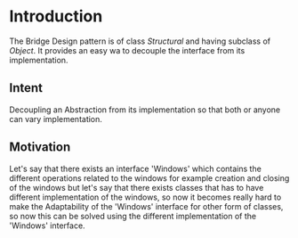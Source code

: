 # Introduction
The Bridge Design pattern is of class *Structural* and having subclass of *Object*. It provides an easy wa to decouple the interface from its implementation.

## Intent
Decoupling an Abstraction from its implementation so that both or anyone can vary implementation.

## Motivation
Let's say that there exists an interface 'Windows' which contains the different operations related to the windows for example creation and closing of the windows but let's say that there exists classes that has to have different implementation of the windows, so now it becomes really hard to make the Adaptability of the 'Windows' interface for other form of classes, so now this can be solved using the different implementation of the 'Windows' interface.